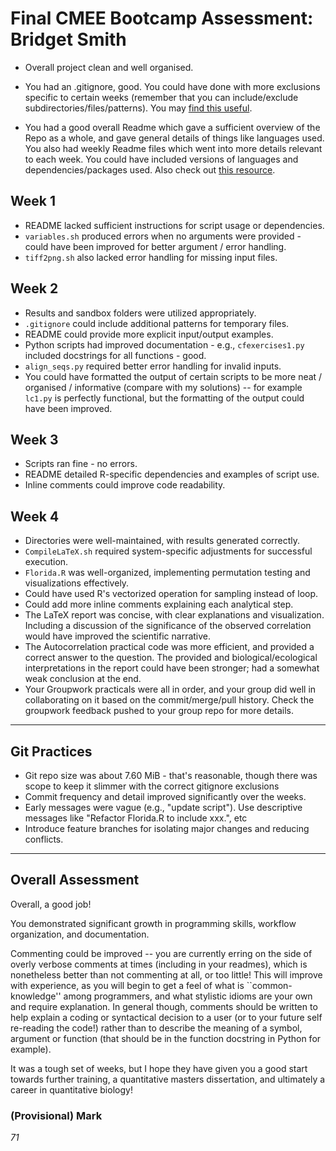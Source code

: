
# Final CMEE Bootcamp Assessment: Bridget Smith

- Overall project clean and well organised. 
  
- You had an .gitignore, good. You could have done with more exclusions specific to certain weeks (remember that you can include/exclude subdirectories/files/patterns). You may [find this useful](https://www.gitignore.io).

- You had a good overall Readme which gave a sufficient overview of the Repo as a whole, and gave general details of things like languages used. You also had weekly Readme files which went into more details relevant to each week. You could have included versions of languages and dependencies/packages used. Also check out [this resource](https://github.com/jehna/readme-best-practices).


## Week  1


- README lacked sufficient instructions for script usage or dependencies.
- `variables.sh` produced errors when no arguments were provided - could have been improved for better argument / error handling.
- `tiff2png.sh` also lacked error handling for missing input files.

## Week  2


- Results and sandbox folders were utilized appropriately.
- `.gitignore` could include additional patterns for temporary files.
- README could provide more explicit input/output examples.
- Python scripts had improved documentation - e.g.,  `cfexercises1.py` included docstrings for all functions - good.
- `align_seqs.py` required better error handling for invalid inputs.
 - You could have formatted the output of certain scripts to be  more neat / organised / informative (compare with my solutions) -- for example `lc1.py` is perfectly functional, but the formatting of the output could have been improved.

## Week  3


- Scripts ran fine - no errors.
- README detailed R-specific dependencies and examples of script use.
- Inline comments could improve code readability.

## Week  4


- Directories were well-maintained, with results generated correctly.
- `CompileLaTeX.sh` required system-specific adjustments for successful execution.
- `Florida.R` was well-organized, implementing permutation testing and visualizations effectively.
- Could have used R's vectorized operation for sampling instead of loop.
- Could add more inline comments explaining each analytical step.
- The LaTeX report was concise, with clear explanations and visualization. Including a discussion of the significance of the observed correlation would have improved the scientific narrative.
- The Autocorrelation practical code was more efficient, and provided a correct answer to the question. The provided and biological/ecological interpretations in the report could have been stronger; had a somewhat weak conclusion at the end.
- Your Groupwork practicals were all in order, and your group did well in collaborating on it based on the commit/merge/pull history. Check the groupwork feedback pushed to your group repo for more details.   

---

## Git Practices

- Git repo size was about 7.60 MiB - that's reasonable, though there was scope to keep it slimmer with the correct gitignore exclusions 
- Commit frequency and detail improved significantly over the weeks.
- Early messages were vague (e.g., "update script"). Use descriptive messages like "Refactor Florida.R to include xxx.", etc
- Introduce feature branches for isolating major changes and reducing conflicts.

---

## Overall Assessment

Overall, a good job! 

You demonstrated significant growth in programming skills, workflow organization, and documentation. 

Commenting could be improved -- you are currently erring on the side of overly verbose comments at times (including in your readmes), which is nonetheless better than not commenting at all, or too little! This will improve with experience, as you will begin to get a feel of what is ``common-knowledge'' among programmers, and what stylistic idioms are your own and require explanation. In general though, comments should be written to help explain a coding or syntactical decision to a user (or to your future self re-reading the code!) rather than to describe the meaning of a symbol, argument or function (that should be in the function docstring in Python for example).

It was a tough set of weeks, but I hope they have given you a good start towards further training, a quantitative masters dissertation, and ultimately a career in quantitative biology! 


### (Provisional) Mark
*71*